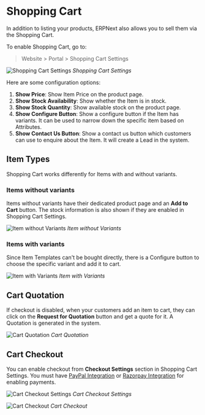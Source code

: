 <!-- add-breadcrumbs -->
# Shopping Cart

In addition to listing your products, ERPNext also allows you to sell them via
the Shopping Cart.

To enable Shopping Cart, go to:

> Website > Portal > Shopping Cart Settings

![Shopping Cart Settings](/docs/assets/img/website/shopping-cart-settings.png)
*Shopping Cart Settings*

Here are some configuration options:

1. **Show Price**: Show Item Price on the product page.
1. **Show Stock Availability**: Show whether the Item is in stock.
1. **Show Stock Quantity**: Show available stock on the product page.
1. **Show Configure Button**: Show a configure button if the Item has variants.
   It can be used to narrow down the specific item based on Attributes.
1. **Show Contact Us Button**: Show a contact us button which customers can use
   to enquire about the Item. It will create a Lead in the system.

## Item Types

Shopping Cart works differently for Items with and without variants.

### Items without variants

Items without variants have their dedicated product page and an **Add to Cart**
button. The stock information is also shown if they are enabled in Shopping Cart
Settings.

![Item without Variants](/docs/assets/img/website/item-without-variants.png)
*Item without Variants*

### Items with variants

Since Item Templates can't be bought directly, there is a Configure button to
choose the specific variant and add it to cart.

![Item with Variants](/docs/assets/img/website/item-with-variants.gif)
*Item with Variants*

## Cart Quotation

If checkout is disabled, when your customers add an item to cart, they can click
on the **Request for Quotation** button and get a quote for it. A Quotation is
generated in the system.

![Cart Quotation](/docs/assets/img/website/cart-quotation.png)
*Cart Quotation*

## Cart Checkout

You can enable checkout from **Checkout Settings** section in Shopping Cart
Settings. You must have [PayPal Integration](/docs/user/manual/en/setting-up/integrations/paypal-integration)
or [Razorpay Integration](/docs/user/manual/en/setting-up/integrations/razorpay-integration)
for enabling payments.

![Cart Checkout Settings](/docs/assets/img/website/cart-checkout-settings.png)
*Cart Checkout Settings*

![Cart Checkout](/docs/assets/img/website/cart-checkout.png)
*Cart Checkout*
